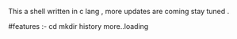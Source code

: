 This a shell written in c lang , more updates are coming stay tuned .


#features :-
cd 
mkdir 
history 
more..loading


